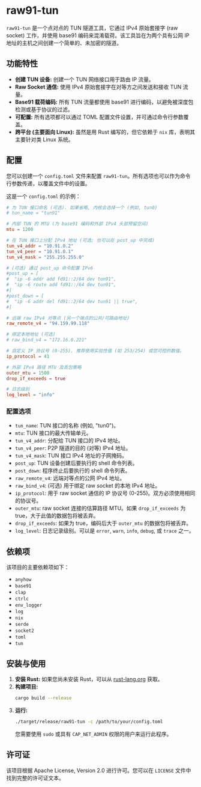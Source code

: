 # raw91-tun

`raw91-tun` 是一个点对点的 TUN 隧道工具，它通过 IPv4 原始套接字 (raw socket) 工作，并使用 base91 编码来混淆载荷。该工具旨在为两个具有公网 IP 地址的主机之间创建一个简单的、未加密的隧道。

## 功能特性

  * **创建 TUN 设备:** 创建一个 TUN 网络接口用于路由 IP 流量。
  * **Raw Socket 通信:** 使用 IPv4 原始套接字在对等方之间发送和接收 TUN 流量。
  * **Base91 载荷编码:** 所有 TUN 流量都使用 base91 进行编码，以避免被深度包检测或基于协议的过滤。
  * **可配置:** 所有选项都可以通过 TOML 配置文件设置，并可通过命令行参数覆盖。
  * **跨平台 (主要面向 Linux):** 虽然是用 Rust 编写的，但它依赖于 `nix` 库，表明其主要针对类 Linux 系统。

## 配置

您可以创建一个 `config.toml` 文件来配置 `raw91-tun`。所有选项也可以作为命令行参数传递，以覆盖文件中的设置。

这是一个 `config.toml` 的示例：

```toml
# 为 TUN 接口命名 (可选). 如果省略, 内核会选择一个 (例如, tun0)
# tun_name = "tun91"

# 内部 TUN 的 MTU (为 base91 编码和外部 IPv4 头部预留空间)
mtu = 1200

# 在 TUN 接口上分配 IPv4 地址 (可选; 也可以在 post_up 中完成)
tun_v4_addr = "10.91.0.2"
tun_v4_peer = "10.91.0.1"
tun_v4_mask = "255.255.255.0"

# (可选) 通过 post_up 命令配置 IPv6
#post_up = [
#  "ip -6 addr add fd91::2/64 dev tun91",
#  "ip -6 route add fd91::/64 dev tun91",
#]
#post_down = [
#  "ip -6 addr del fd91::2/64 dev tun91 || true",
#]

# 远端 raw IPv4 对等点 (另一个端点的公共/可路由地址)
raw_remote_v4 = "94.159.99.118"

# 绑定本地地址 (可选)
# raw_bind_v4 = "172.16.0.221"

# 自定义 IP 协议号 (0-255). 推荐使用实验性值 (如 253/254) 或您可控的数值。
ip_protocol = 41

# 外部 IPv4 路径 MTU 及丢包策略
outer_mtu = 1500
drop_if_exceeds = true

# 日志级别
log_level = "info"
```

### 配置选项

  * `tun_name`: TUN 接口的名称 (例如, "tun0")。
  * `mtu`: TUN 接口的最大传输单元。
  * `tun_v4_addr`: 分配给 TUN 接口的 IPv4 地址。
  * `tun_v4_peer`: P2P 隧道的目的 (对等) IPv4 地址。
  * `tun_v4_mask`: TUN 接口 IPv4 地址的子网掩码。
  * `post_up`: TUN 设备创建后要执行的 shell 命令列表。
  * `post_down`: 程序终止后要执行的 shell 命令列表。
  * `raw_remote_v4`: 远端对等点的公网 IPv4 地址。
  * `raw_bind_v4`: (可选) 用于绑定 raw socket 的本地 IPv4 地址。
  * `ip_protocol`: 用于 raw socket 通信的 IP 协议号 (0-255)。双方必须使用相同的协议号。
  * `outer_mtu`: raw socket 连接的估算路径 MTU。如果 `drop_if_exceeds` 为 true，大于此值的数据包将被丢弃。
  * `drop_if_exceeds`: 如果为 true，编码后大于 `outer_mtu` 的数据包将被丢弃。
  * `log_level`: 日志记录级别。可以是 `error`, `warn`, `info`, `debug`, 或 `trace` 之一。

## 依赖项

该项目的主要依赖项如下：

  * `anyhow`
  * `base91`
  * `clap`
  * `ctrlc`
  * `env_logger`
  * `log`
  * `nix`
  * `serde`
  * `socket2`
  * `toml`
  * `tun`

## 安装与使用

1.  **安装 Rust:** 如果您尚未安装 Rust，可以从 [rust-lang.org](https://www.rust-lang.org/) 获取。
2.  **构建项目:**
    ```bash
    cargo build --release
    ```
3.  **运行:**
    ```bash
    ./target/release/raw91-tun -c /path/to/your/config.toml
    ```
    您需要使用 `sudo` 或具有 `CAP_NET_ADMIN` 权限的用户来运行此程序。

## 许可证

该项目根据 Apache License, Version 2.0 进行许可。您可以在 `LICENSE` 文件中找到完整的许可证文本。